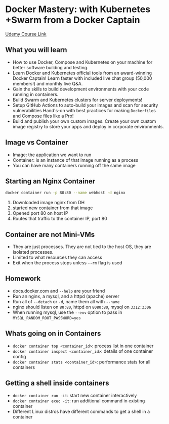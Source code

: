 # Docker Mastery: with Kubernetes +Swarm from a Docker Captain

[Udemy Course Link](https://www.udemy.com/course/docker-mastery/learn/lecture/6489842#overview)

## What you will learn

- How to use Docker, Compose and Kubernetes on your machine for better software building and testing.
- Learn Docker and Kubernetes official tools from an award-winning Docker Captain!
  Learn faster with included live chat group (50,000 members!) and monthly live Q&A.
- Gain the skills to build development environments with your code running in containers.
- Build Swarm and Kubernetes clusters for server deployments!
- Setup GitHub Actions to auto-build your images and scan for security vulnerabilities
  Hand's-on with best practices for making `Dockerfile`s and Compose files like a Pro!
- Build and publish your own custom images.
  Create your own custom image registry to store your apps and deploy in corporate environments.

## Image vs Container

- Image: the application we want to run
- Container: is an instance of that image running as a process
- You can have many containers running off the same image

## Starting an Nginx Container

```bash
docker container run -p 80:80 --name webhost -d nginx
```

1. Downloaded image nginx from DH
2. started new container from that image
3. Opened port 80 on host IP
4. Routes that traffic to the container IP, port 80

## Container are not Mini-VMs

- They are just processes. They are not tied to the host OS, they are isolated processes.
- Limited to what resources they can access
- Exit when the process stops unless `--rm` flag is used

## Homework

- docs.docker.com and `--help` are your friend
- Run an nginx, a mysql, and a httpd (apache) server
- Run all of `--detach` or `-d`, name them all with `--name`
- nginx should listen on `80:80`, httpd on `8080:80`, mysql on `3312:3306`
- When running mysql, use the `--env` option to pass in `MYSQL_RANDOM_ROOT_PASSWORD=yes`

## Whats going on in Containers

- `docker container top <container_id>`: process list in one container
- `docker container inspect <container_id>`: details of one container config
- `docker container stats <container_id>`: performance stats for all containers

## Getting a shell inside containers

- `docker container run -it`: start new container interactively
- `docker container exec -it`: run additional command in existing container
- Different Linux distros have different commands to get a shell in a container
